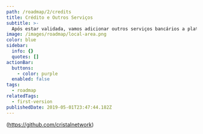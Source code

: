 ```yaml
---
path: /roadmap/2/credits
title: Crédito e Outros Serviços
subtitle: >-
  Após estar validada, vamos adicionar outros serviços bancários a plataforma, com destaque para a possibilidade de crédito mútuo na economia local.
image: /images/roadmap/local-area.png
color: blue
sidebar:
  info: {}
  quotes: []
actionBar:
  buttons:
    - color: purple
  enabled: false
tags:
  - roadmap
relatedTags:
  - first-version
publishedDate: 2019-05-01T23:47:44.182Z
---
```

(https://github.com/cristalnetwork)
